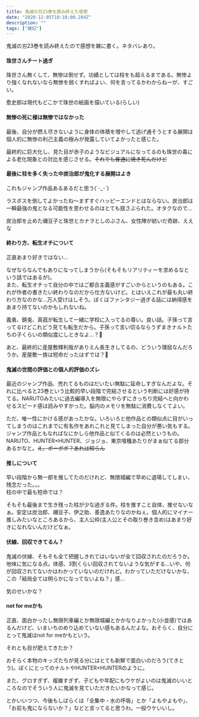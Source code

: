 ```yaml
---
title: 鬼滅の刃23巻を読み終えた感想
date: "2020-12-05T18:18:00.284Z"
description: ""
tags: ["雑記"]
---
```


鬼滅の刃23巻を読み終えたので感想を雑に書く。ネタバレあり。

#### 珠世さんチート過ぎ

珠世さん無くして、無惨は倒せず。功績としては柱をも超えるまである。無惨より強くなれないなら無惨を弱くすればよい、何を言ってるかわからねーが、すごい。

愈史郎は現代もどこかで珠世の絵画を描いている(らしい)

#### 無惨の死に様は無惨ではなかった

最後、自分が燃え尽きないように身体の体積を増やして逃げ通そうとする展開は個人的に無惨の利己主義の極みが発露していてよかったと感じた。

最終的に巨大化し、見た目が赤子のようなビジュアルになってるのも珠世の毒による老化現象との対比を感じさせる。~~それでも普通に焼き死んだけど~~

#### 最後に柱を多く失った中炭治郎が鬼化する展開はよき

これもジャンプ作品あるあるだと思う(´･_･`)

ラスボスを倒してよかったね〜まずすぐハッピーエンドとはならない。炭治郎は一瞬最強の鬼となる可能性を思わせるのはとても揺さぶられた。オタクなので…

炭治郎を止めた禰豆子と珠世とカナヲとしのぶさん、女性陣が紡いだ奇跡、ええな

#### 終わり方、転生オチについて

正直あまり好きではない…

なぜならなんでもありになってしまうから(そもそもリアリティーを求めるなという話ではあるが)。  
また、転生オチって自分の中ではご都合主義感がすごいからというのもある。これが作者の書きたい終わりなのだから仕方ないけど。とはいえこれが最も丸い終わり方なのかな…万人受けはしそう。ぼくはファンタジー過ぎる話には納得感をあまり持てないのかもしれないね。

義勇、錆兎、真菰が転生して一緒に学校に入ってるの尊い。良い話。子孫って言ってるけどこれどう見ても転生だから。子孫って言い切るならうずまきナルトたちの子くらいの類似度にしときなよ…？🤔

あと、最終的に産屋敷輝利哉がありえん長生きしてるの、どういう理屈なんだろうか。産屋敷一族は短命だったはずでは？🤔

#### 鬼滅の世間の評価との個人的評価のズレ

最近のジャンプ作品、売れてるものはだいたい無駄に延命しすぎなんだよな。それに比べると23巻という比較的早い段階で完結させるという判断には好感が持てる。NARUTOみたいに過去編導入を無限にやらずにきっちり完結へと向かわせるスピード感は読みやすかった。脳内のメモリを無駄に消費しなくてよい。

ただ、唯一性にかける感があったかな。いろいろと他作品との類似点に目がいってしまうのはこれまでに有名作をあれこれと見てしまった自分が悪い気もする。ジャンプ作品ともなればなにかしら他作品と似てくるのは必然というもの。NARUTO、HUNTER×HUNTER、ジョジョ、東京喰種あたりがまぁ似てる部分あるかなと。~~え、ボーボボ？あれは知らん~~

#### 推しについて

早い段階から無一郎を推してたのだけれど、無限城編で早めに退場してしまい、残念だった。。。  
柱の中で最も短命では？

そもそも最後まで生き残った柱が少な過ぎる件。柱を推すこと自体、推せないなぁ。安定は炭治郎、禰豆子、伊之助、善逸あたりなのかねぇ。個人的にマイナー推しみたいなところあるから、主人公枠(主人公とその取り巻き含め)はあまり好きになれないんだけどなぁ。

#### 伏線、回収できてるん？

鬼滅の伏線、そもそも全て把握しきれてはいないが全て回収されたのだろうか。地味に気になる点。体感、3割くらい回収されてないような気がする…いや、何が回収されてないかはわかっていないのだけれど。わかっていただけないかな、この「結局全ては明らかになってないよね？」感…

気のせいかな？

#### not for meかも

正直、面白かったし無限列車編とか無限城編とかかなりよかった(小並感)ではあるんだけど、いまいちのめり込めていない感もあるんだよな。おそらく、自分にとって鬼滅はnot for meかもという。

それとも目が肥えてきたか？

おそらく本物のキッズたちが見る分にはとても新鮮で面白いのだろう(てきとう)。ぼくにとってのナルトやHUNTER×HUNTERのように。

また、グロすぎず、複雑すぎず、子どもや年配にもウケがよいのは鬼滅のいいところなのでそういう人に鬼滅を見ていただきたいかなって感じ。

とかいいつつ、今後もしばらくは「全集中・水の呼吸」とか「よもやよもや」、「お前も鬼にならないか？」などと言ってると思うわ。一般ウケいいし。

